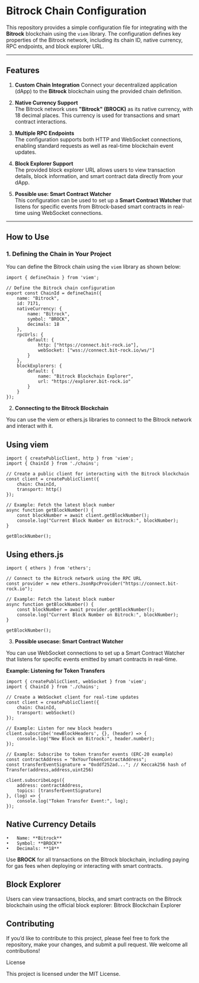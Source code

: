 # **Bitrock Chain Configuration**

This repository provides a simple configuration file for integrating with the **Bitrock** blockchain using the `viem` library. The configuration defines key properties of the Bitrock network, including its chain ID, native currency, RPC endpoints, and block explorer URL.

---

## **Features**

1. **Custom Chain Integration**
Connect your decentralized application (dApp) to the **Bitrock** blockchain using the provided chain definition.

3. **Native Currency Support**  
The Bitrock network uses **"Bitrock" (BROCK)** as its native currency, with 18 decimal places. This currency is used for transactions and smart contract interactions.

4. **Multiple RPC Endpoints**  
The configuration supports both HTTP and WebSocket connections, enabling standard requests as well as real-time blockchain event updates.

5. **Block Explorer Support**  
The provided block explorer URL allows users to view transaction details, block information, and smart contract data directly from your dApp.

6. **Possible use: Smart Contract Watcher**  
This configuration can be used to set up a **Smart Contract Watcher** that listens for specific events from Bitrock-based smart contracts in real-time using WebSocket connections.

---

## **How to Use**

### **1. Defining the Chain in Your Project**

You can define the Bitrock chain using the `viem` library as shown below:

```
import { defineChain } from 'viem';

// Define the Bitrock chain configuration
export const ChainId = defineChain({
    name: "Bitrock",
    id: 7171,
    nativeCurrency: {
        name: "Bitrock",
        symbol: "BROCK",
        decimals: 18
    },
    rpcUrls: {
        default: {
            http: ["https://connect.bit-rock.io"],
            webSocket: ["wss://connect.bit-rock.io/ws/"]
        }
    },
    blockExplorers: {
        default: {
            name: "Bitrock Blockchain Explorer",
            url: "https://explorer.bit-rock.io"
        }
    }
});
```
2. **Connecting to the Bitrock Blockchain**

You can use the viem or ethers.js libraries to connect to the Bitrock network and interact with it.

## **Using viem**
```
import { createPublicClient, http } from 'viem';
import { ChainId } from './chains';

// Create a public client for interacting with the Bitrock blockchain
const client = createPublicClient({
    chain: ChainId,
    transport: http()
});

// Example: Fetch the latest block number
async function getBlockNumber() {
    const blockNumber = await client.getBlockNumber();
    console.log("Current Block Number on Bitrock:", blockNumber);
}

getBlockNumber();
```

## **Using ethers.js**
```
import { ethers } from 'ethers';

// Connect to the Bitrock network using the RPC URL
const provider = new ethers.JsonRpcProvider("https://connect.bit-rock.io");

// Example: Fetch the latest block number
async function getBlockNumber() {
    const blockNumber = await provider.getBlockNumber();
    console.log("Current Block Number on Bitrock:", blockNumber);
}

getBlockNumber();
```

3. **Possible usecase: Smart Contract Watcher**

You can use WebSocket connections to set up a Smart Contract Watcher that listens for specific events emitted by smart contracts in real-time.

**Example: Listening for Token Transfers**
```
import { createPublicClient, webSocket } from 'viem';
import { ChainId } from './chains';

// Create a WebSocket client for real-time updates
const client = createPublicClient({
    chain: ChainId,
    transport: webSocket()
});

// Example: Listen for new block headers
client.subscribe('newBlockHeaders', {}, (header) => {
    console.log("New Block on Bitrock:", header.number);
});

// Example: Subscribe to token transfer events (ERC-20 example)
const contractAddress = "0xYourTokenContractAddress";
const transferEventSignature = "0xddf252ad..."; // Keccak256 hash of Transfer(address,address,uint256)

client.subscribeLogs({
    address: contractAddress,
    topics: [transferEventSignature]
}, (log) => {
    console.log("Token Transfer Event:", log);
});
```

## **Native Currency Details**

	•	Name: **Bitrock**
	•	Symbol: **BROCK**
	•	Decimals: **18**

Use **BROCK** for all transactions on the Bitrock blockchain, including paying for gas fees when deploying or interacting with smart contracts.

## **Block Explorer**

Users can view transactions, blocks, and smart contracts on the Bitrock blockchain using the official block explorer:
Bitrock Blockchain Explorer

## **Contributing**

If you’d like to contribute to this project, please feel free to fork the repository, make your changes, and submit a pull request. We welcome all contributions!

License

This project is licensed under the MIT License.
